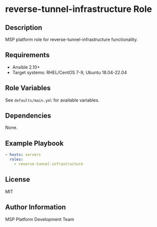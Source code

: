 # reverse-tunnel-infrastructure Role

## Description
MSP platform role for reverse-tunnel-infrastructure functionality.

## Requirements
- Ansible 2.10+
- Target systems: RHEL/CentOS 7-9, Ubuntu 18.04-22.04

## Role Variables
See `defaults/main.yml` for available variables.

## Dependencies
None.

## Example Playbook
```yaml
- hosts: servers
  roles:
    - reverse-tunnel-infrastructure
```

## License
MIT

## Author Information
MSP Platform Development Team
